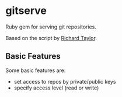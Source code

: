 gitserve
========

Ruby gem for serving git repositories.

Based on the script by [Richard Taylor](https://moocode.com/posts/6-code-your-own-multi-user-private-git-server-in-5-minutes).

## Basic Features

Some basic features are:

* set access to repos by private/public keys
* specify access level (read or write)
